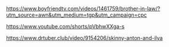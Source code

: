 https://www.boyfriendtv.com/videos/1461759/brother-in-law/?utm_source=awn&utm_medium=tgp&utm_campaign=cpc

https://www.youtube.com/shorts/pVbhwXXga-s

https://www.drtuber.club/video/9154206/skinny-anton-and-ilya

